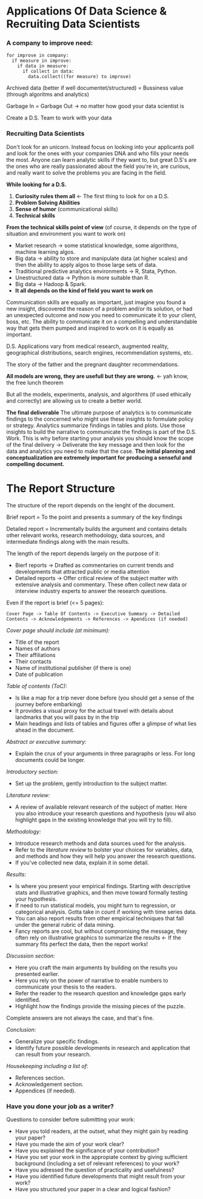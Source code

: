 # Applications Of Data Science & Recruiting Data Scientists
### A company to improve need:

    for improve in company:
      if measure in improve:
        if data in measure:
          if collect in data:
            data.collect((for measure) to improve)
            
Archived data (better if well documentet/structured) = Bussiness value (through algoritms and analytics)

Garbage In = Garbage Out -> no matter how good your data scientist is

Create a D.S. Team to work with your data

### Recruiting Data Scientists
Don't look for an unicorn. Instead focus on looking into your applicants poll and look for the ones with your companies DNA and who fills your needs the most. Anyone can learn analytic skills if they want to, but great D.S's are the ones who are really passionated about the field you're in, are curious, and really want to solve the problems you are facing in the field.

**While looking for a D.S.**
1. **Curiosity rules them all** <- The first thing to look for on a D.S. 
2. **Problem Solving Abilities**
3. **Sense of humor** (communicational skills)
4. **Technical skills**

**From the technical skills point of view** (of course, it depends on the type of situation and environment you want to work on)
- Market research -> some statistical knowledge, some algorithms, machine learning algos.
- Big data -> ability to store and manipulate data (at higher scales) and then the ability to apply algos to those large sets of data.
- Traditional predictive analytics environments -> R, Stata, Python.
- Unestructured data -> Python is more suitable than R.
- Big data -> Hadoop & Spark.
- **It all depends on the kind of field you want to work on**

Communication skills are equally as important, just imagine you found a new insight, discovered the reason of a problem and/or its solution, or had an unexpected outcome and now you need to communicate it to your client, boss, etc. The ability to communicate it on a compelling and understandable way that gets them pumped and inspired to work on it is equally as important.

D.S. Applications vary from medical research, augmented reality, geographical distributions, search engines, recommendation systems, etc.

The story of the father and the pregnant daughter recommendations.

**All models are wrong, they are usefull but they are wrong.** <- yah know, the free lunch theorem

But all the models, experiments, analysis, and algorithms (if used ethically and correctly) are allowing us to create a better world.

**The final deliverable**
The ultimate purpose of analytics is to communicate findings to the concerned who might use these insights to formulate policy or strategy. Analytics summarize findings in tables and plots. Use those insights to build the narrative to communicate the findings is part of the D.S. Work. This is why before starting your analysis you should know the scope of the final delivery -> Deliverate the key message and then look for the data and analytics you need to make that the case. **The initial planning and conceptualization are extremely important for producing a senseful and compelling document.**

# The Report Structure
The structure of the report depends on the lenght of the document.

Brief report = To the point and presents a summary of the key findings

Detailed report = Incrementally builds the argument and contains details other relevant works, research methodology, data sources, and intermediate findings along with the main results.

The length of the report depends largely on the purpose of it:
- Bierf reports -> Drafted as commentaries on current trends and developments that attracted public or media attention
- Detailed reports -> Offer critical review of the subject matter with extensive analysis and commentary. These often collect new data or interview industry experts to answer the research questions.

Even if the report is brief (<= 5 pages):

    Cover Page -> Table Of Contents -> Executive Summary -> Detailed Contents -> Acknowledgements -> References -> Apendices (if needed)

*Cover page should include (at minimum):*
- Title of the report
- Names of authors 
- Their affiliations
- Their contacts
- Name of institutional publisher (if there is one)
- Date of publication

*Table of contents (ToC):*
- Is like a map for a trip never done before (you should get a sense of the journey before embarking)
- It provides a visual proxy for the actual travel with details about landmarks that you will pass by in the trip
- Main headings and lists of tables and figures offer a glimpse of what lies ahead in the document.

*Abstract or executive summary:*
- Explain the crux of your arguments in three paragraphs or less. For long documents could be longer.

*Introductory section:*
- Set up the problem, gently introduction to the subject matter.

*Literature review:*
- A review of available relevant research of the subject of matter. Here you also introduce your research questions and hypothesis (you wil also highlight gaps in the existing knowledge that you will try to fill).

*Methodology:*
- Introduce research methods and data sources used for the analysis. 
- Refer to the *literature review* to bolster your choices for variables, data, and methods and how they will help you answer the research questions. 
- If you've collected new data, explain it in some detail.

*Results:*
- Is where you present your empirical findings. Starting with descriptive stats and illustrative graphics, and then move toward formally testing your hypothesis.
- If need to run statistical models, you might turn to regression, or categorical analysis. Gotta take in count if working with time series data.
- You can also report results from other empirical techniques that fall under the general rubric of data mining.
- Fancy reports are cool, but without compromising the message, they often rely on illustrative graphics to summarize the results <- If the summary fits perfect the data, then the report works!

*Discussion section:*
- Here you craft the main arguments by building on the results you presented earlier.
- Here you rely on the power of narrative to enable numbers to communicate your thesis to the readers.
- Refer the reader to the research question and knowledge gaps early identified.
- Highlight how the findings provide the missing pieces of the puzzle.

Complete answers are not always the case, and that's fine.

*Conclusion:*
- Generalize your specific findings.
- Identify future possible developments in research and application that can result from your research.

*Housekeeping including a list of:*
- References section.
- Acknowledgement section.
- Appendices (if needed).

### Have you done your job as a writer?
Questions to consider before submitting your work:
- Have you told readers, at the outset, what they might gain by reading your paper?
- Have you made the aim of your work clear?
- Have you explained the significance of your contribution?
- Have you set your work in the appropiate context by giving sufficient background (including a set of relevant references) to your work?
- Have you adressed the question of practicality and usefulness?
- Have you identified future developments that might result from your work?
- Have you structured your paper in a clear and logical fashion?
